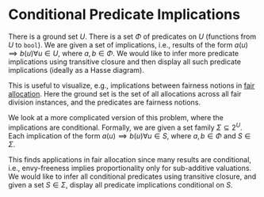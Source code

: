 # Conditional Predicate Implications

There is a ground set $U$.
There is a set $Φ$ of predicates on $U$ (functions from $U$ to `bool`).
We are given a set of implications, i.e., results of the form
$a(u) ⟹ b(u) ∀ u ∈ U$, where $a, b ∈ Φ$.
We would like to infer more predicate implications using transitive closure
and then display all such predicate implications (ideally as a Hasse diagram).

This is useful to visualize, e.g., implications between fairness notions
in [fair allocation](https://en.wikipedia.org/wiki/Fair_division).
Here the ground set is the set of all allocations across all fair division instances,
and the predicates are fairness notions.

We look at a more complicated version of this problem, where the implications are conditional.
Formally, we are given a set family $Σ ⊆ 2^U$.
Each implication of the form $a(u) ⟹ b(u) ∀ u ∈ S$, where $a, b ∈ Φ$ and $S ∈ Σ$.

This finds applications in fair allocation since many results are conditional,
i.e., envy-freeness implies proportionality only for sub-additive valuations.
We would like to infer all conditional predicates using transitive closure,
and given a set $S ∈ Σ$, display all predicate implications conditional on $S$.